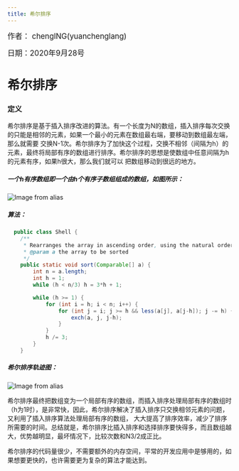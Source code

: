 ```yaml
---
title: 希尔排序
---
```


<big>作者： chenglNG(yuanchenglang)</big>

<big>日期：2020年9月28号</big>
# 希尔排序

### 定义

希尔排序是基于插入排序改进的算法。有一个长度为N的数组，插入排序每次交换的只能是相邻的元素，如果一个最小的元素在数组最右端，要移动到数组最左端，那么就需要
交换N-1次。希尔排序为了加快这个过程，交换不相邻（间隔为h）的元素，最终将局部有序的数组进行排序。希尔排序的思想是使数组中任意间隔为h的元素有序，如果h很大，那么我们就可以
把数组移动到很远的地方。

##### 一个h有序数组即一个由h个有序子数组组成的数组，如图所示：
![Image from alias](~@images/code/h-sorted.png)




##### 算法：
```java
  public class Shell {
    /**
     * Rearranges the array in ascending order, using the natural order.
     * @param a the array to be sorted
     */
    public static void sort(Comparable[] a) {
        int n = a.length;
        int h = 1;
        while (h < n/3) h = 3*h + 1; 

        while (h >= 1) {
            for (int i = h; i < n; i++) {
                for (int j = i; j >= h && less(a[j], a[j-h]); j -= h) {
                    exch(a, j, j-h);
                }
            }
            h /= 3;
        }
    }
```

##### 希尔排序轨迹图：
![Image from alias](~@images/code/shell.png)

希尔排序最终把数组变为一个局部有序的数组，而插入排序处理局部有序的数组时（h为1时），是非常快，因此，希尔排序解决了插入排序只交换相邻元素的问题，又利用了插入排序算法处理局部有序的数组，
大大提高了排序效率，减少了排序所需要的时间。总结就是，希尔排序比插入排序和选择排序要快得多，而且数组越大，优势越明显，最坏情况下，比较次数和N3/2成正比。 

希尔排序的代码量很少，不需要额外的内存空间，平常的开发应用中是够用的，如果想要更快的，也许需要更为复杂的算法才能达到。
